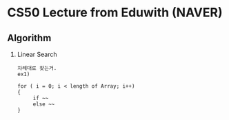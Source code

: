 # CS50 Lecture from Eduwith (NAVER)

## Algorithm

1. Linear Search

   ```
   차례대로 찾는거.
   ex1)

   for ( i = 0; i < length of Array; i++)
   {
        if ~~
        else ~~
   }
   ```
